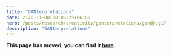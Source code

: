 ```yaml
---
title: "GANterpretations"
date: 2120-11-08T08:06:25+06:00
hero: /posts/research/creativity/ganterpretations/gandy.gif
description: "GANterpretations"
---
```


**This page has moved, you can find it [here](/posts/research/creativity/ganterpretations).**
